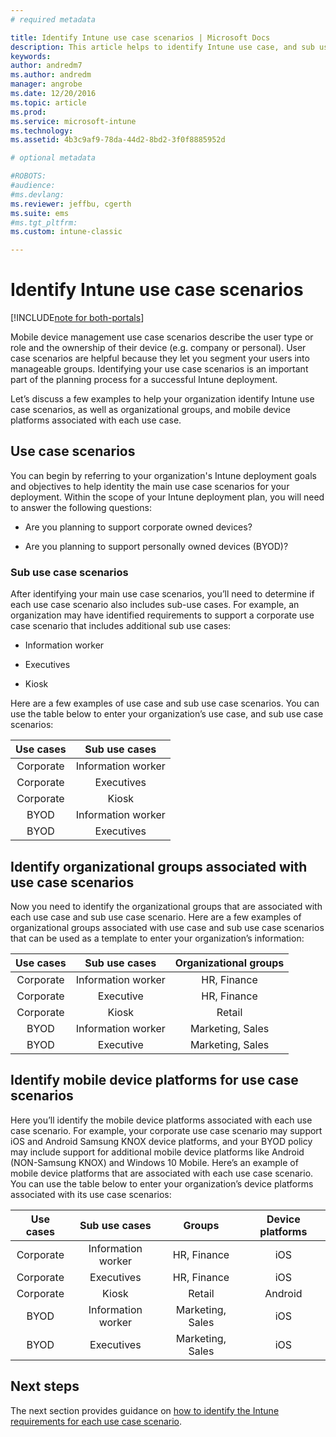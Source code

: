 ```yaml
---
# required metadata

title: Identify Intune use case scenarios | Microsoft Docs
description: This article helps to identify Intune use case, and sub use case scenarios for a Microsoft Intune cloud-only implementation.
keywords:
author: andredm7
ms.author: andredm
manager: angrobe
ms.date: 12/20/2016
ms.topic: article
ms.prod:
ms.service: microsoft-intune
ms.technology:
ms.assetid: 4b3c9af9-78da-44d2-8bd2-3f0f8885952d

# optional metadata

#ROBOTS:
#audience:
#ms.devlang:
ms.reviewer: jeffbu, cgerth
ms.suite: ems
#ms.tgt_pltfrm:
ms.custom: intune-classic

---
```


# Identify Intune use case scenarios

[!INCLUDE[note for both-portals](../includes/note-for-both-portals.md)]

Mobile device management use case scenarios describe the user type or role and the ownership of their device (e.g. company or personal). User case scenarios are helpful because they let you segment your users into manageable groups. Identifying your use case scenarios is an important part of the planning process for a successful Intune deployment.

Let’s discuss a few examples to help your organization identify Intune use case scenarios, as well as organizational groups, and mobile device platforms associated with each use case.

## Use case scenarios

You can begin by referring to your organization's Intune deployment goals and objectives to help identity the main use case scenarios for your deployment. Within the scope of your Intune deployment plan, you will need to answer the following questions:

-   Are you planning to support corporate owned devices?

-   Are you planning to support personally owned devices (BYOD)?

### Sub use case scenarios

After identifying your main use case scenarios, you’ll need to determine if each use case scenario also includes sub-use cases. For example, an organization may have identified requirements to support a corporate use case scenario that includes additional sub use cases:

-   Information worker

-   Executives

-   Kiosk

Here are a few examples of use case and sub use case scenarios. You can use the table below to enter your organization’s use case, and sub use case scenarios:

| **Use cases** | **Sub use cases** |
|:---:|:---:|
| Corporate | Information worker |              
| Corporate | Executives |           
| Corporate | Kiosk |
| BYOD | Information worker |           
| BYOD | Executives |

## Identify organizational groups associated with use case scenarios

Now you need to identify the organizational groups that are associated with each use case and sub use case scenario. Here are a few examples of organizational groups associated with use case and sub use case scenarios that can be used as a template to enter your organization’s information:

| **Use cases** | **Sub use cases** | **Organizational groups** |
|:---:|:---:|:---:|
| Corporate | Information worker | HR, Finance |               
| Corporate | Executive | HR, Finance |            
| Corporate | Kiosk | Retail |
| BYOD | Information worker | Marketing, Sales |            
| BYOD | Executive | Marketing, Sales |

## Identify mobile device platforms for use case scenarios

Here you’ll identify the mobile device platforms associated with each use case scenario. For example, your corporate use case scenario may support iOS and Android Samsung KNOX device platforms, and your BYOD policy may include support for additional mobile device platforms like Android (NON-Samsung KNOX) and Windows 10 Mobile. Here’s an example of mobile device platforms that are associated with each use case scenario. You can use the table below to enter your organization’s device platforms associated with its use case scenarios:

| **Use cases** | **Sub use cases** | **Groups** | **Device platforms** |   
|:---:|:---:|:---:|:---:|
| Corporate | Information worker | HR, Finance | iOS |                                                           
| Corporate | Executives | HR, Finance | iOS |                                                           
| Corporate | Kiosk | Retail | Android |
| BYOD | Information worker | Marketing, Sales | iOS |                                                           
| BYOD | Executives | Marketing, Sales | iOS |

## Next steps

The next section provides guidance on [how to identify the Intune requirements for each use case scenario](section-3-determine-use-case-requirements.md).
